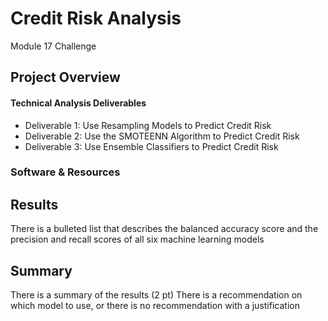# Credit Risk Analysis
Module 17 Challenge

## Project Overview

#### Technical Analysis Deliverables
- Deliverable 1: Use Resampling Models to Predict Credit Risk
- Deliverable 2: Use the SMOTEENN Algorithm to Predict Credit Risk
- Deliverable 3: Use Ensemble Classifiers to Predict Credit Risk

### Software & Resources

## Results
There is a bulleted list that describes the balanced accuracy score and the precision and recall scores of all six machine learning models 

## Summary
There is a summary of the results (2 pt)
There is a recommendation on which model to use, or there is no recommendation with a justification

